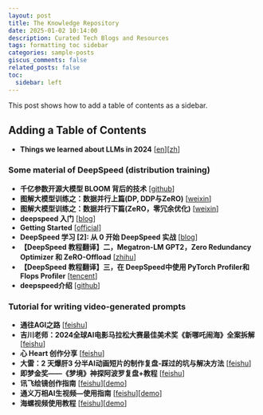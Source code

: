```yaml
---
layout: post
title: The Knowledge Repository
date: 2025-01-02 10:14:00
description: Curated Tech Blogs and Resources
tags: formatting toc sidebar
categories: sample-posts
giscus_comments: false
related_posts: false
toc:
  sidebar: left
---
```


This post shows how to add a table of contents as a sidebar.

## Adding a Table of Contents

- **Things we learned about LLMs in 2024** [[en](https://simonwillison.net/2024/Dec/31/llms-in-2024/#-agents-still-haven-t-really-happened-yet)][[zh](https://mp.weixin.qq.com/s/ac3E1roCv8uSVYVKZ84E1w)]

### Some material of DeepSpeed (distribution training)

- **千亿参数开源大模型 BLOOM 背后的技术** [[github](https://github.com/huggingface/blog/blob/main/zh/bloom-megatron-deepspeed.md)]
- **图解大模型训练之：数据并行上篇(DP, DDP与ZeRO)** [[weixin](https://mp.weixin.qq.com/s?__biz=Mzg2NjcwNjcxNQ==&mid=2247484836&idx=1&sn=fec96358148563af370ab488031aec04&chksm=ce47f1d0f93078c63ebab012216b5dadf679048d9266fad9b222e586ea6435ecd27ef44772e1&scene=21#wechat_redirect)]
- **图解大模型训练之：数据并行下篇(ZeRO，零冗余优化)** [[weixin](https://mp.weixin.qq.com/s?__biz=MzA4MjY4NTk0NQ==&mid=2247509646&idx=2&sn=64f11c3dc38a0c631acbfe46b7026a52&scene=21#wechat_redirect)]
- **deepspeed 入门** [[blog](https://note.iawen.com/note/llm/deepspeed)]
- **Getting Started** [[official](https://www.deepspeed.ai/getting-started/)]
- **DeepSpeed 学习 [2]: 从 0 开始 DeepSpeed 实战** [[blog](https://www.cnblogs.com/Last--Whisper/p/17939371#)]
- **【DeepSpeed 教程翻译】二，Megatron-LM GPT2，Zero Redundancy Optimizer 和 ZeRO-Offload** [[zhihu](https://zhuanlan.zhihu.com/p/636334367)]
- **【DeepSpeed 教程翻译】三，在 DeepSpeed中使用 PyTorch Profiler和Flops Profiler** [[tencent](https://cloud.tencent.com/developer/article/2314977)]
- **deepspeed介绍** [[github](https://github.com/wdndev/llm_interview_note/blob/main/04.%E5%88%86%E5%B8%83%E5%BC%8F%E8%AE%AD%E7%BB%83/deepspeed%E4%BB%8B%E7%BB%8D/deepspeed%E4%BB%8B%E7%BB%8D.md)]

### Tutorial for writing video-generated prompts

- **通往AGI之路** [[feishu](https://waytoagi.feishu.cn/wiki/QPe5w5g7UisbEkkow8XcDmOpn8e)]
- **吉川老师：2024全球AI电影马拉松大赛最佳美术奖《新哪吒闹海》全案拆解** [[feishu](https://waytoagi.feishu.cn/wiki/PV9hw6JWYiMjpgktVD3cnXhFnEh)]
- **心 Heart 创作分享** [[feishu](https://waytoagi.feishu.cn/wiki/VgDswy9hTihArok8DNIcChnWnzf)]
- **大雷：2 天爆肝3 分半AI动画短片的制作复盘-踩过的坑与解决方法** [[feishu](https://waytoagi.feishu.cn/wiki/IFkvwLfWxiEaXWkdSewc0koznUe)]
- **即梦金奖——《梦境》神探阿波罗复盘+教程** [[feishu](https://waytoagi.feishu.cn/wiki/EkoXweVHUiAag9kaY07cbIg7nLb)]
- **讯飞绘镜创作指南** [[feishu](https://d15vyrv9piv.feishu.cn/wiki/G9U7wkvIBiV0Pyk9B6dcTaGfnJc)][[demo](https://typemovie.art/#/dashboard)]
- **通义万相AI生视频—使用指南** [[feishu](https://alidocs.dingtalk.com/i/nodes/jb9Y4gmKWrx9eo4dCql9LlbYJGXn6lpz?spm=5176.29623064.0.0.41ed1eceYvocES&utm_scene=person_space)][[demo](https://tongyi.aliyun.com/wanxiang/videoCreation)]
- **海螺视频使用教程** [[feishu](https://b6j6u5f4zf.feishu.cn/docx/WwHTdKdbHosmQBxkq3McUNQ7nwe)][[demo](https://hailuoai.com/video)]
